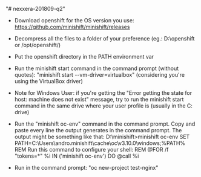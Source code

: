 "# nexxera-201809-q2" 

- Download openshift for the OS version you use: https://github.com/minishift/minishift/releases
- Decompress all the files to a folder of your preference (eg.: D:\openshift or /opt/openshift/)
- Put the openshift directory in the PATH environment var
- Run the minishift start command in the command prompt (without quotes): "minishift start --vm-driver=virtualbox" (considering you're using the VirtualBox driver)
- Note for Windows User: if you're getting the "Error getting the state for host: machine does not exist" message, try to run the minishift start command in the same drive where your user profile is (usually in the C: drive)
- Run the "minishift oc-env" command in the command prompt. Copy and paste every line the output generates in the command prompt. The output might be something like that:
D:\minishift>minishift oc-env
SET PATH=C:\Users\andro\.minishift\cache\oc\v3.10.0\windows;%PATH%
REM Run this command to configure your shell:
REM     @FOR /f "tokens=*" %i IN ('minishift oc-env') DO @call %i

- Run in the command prompt: "oc new-project test-nginx"
